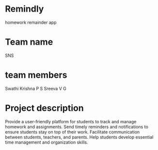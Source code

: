 # Remindly
homework remainder app
# Team name
SNS
# team members
Swathi Krishna P S
Sreeva V G
# Project description
 Provide a user-friendly platform for students to track and manage homework and assignments.
 Send timely reminders and notifications to ensure students stay on top of their work.
 Facilitate communication between students, teachers, and parents.
 Help students develop essential time management and organization skills.

